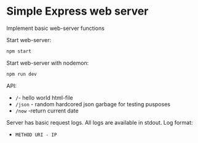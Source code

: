 # Simple Express web server

Implement basic web-server functions

Start web-server:

```sh
npm start
```

Start web-server with nodemon:

```sh
npm run dev
```

API:

- `/`- hello world html-file
- `/json` - random hardcored json garbage for testing pusposes
- `/now` -return current date

Server has basic request logs. All logs are available in stdout.
Log format:

- `METHOD URI - IP`
